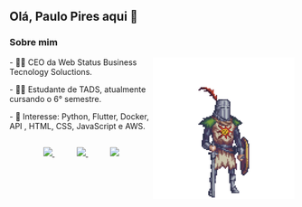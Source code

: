 ## Olá, Paulo Pires aqui 👋

### Sobre mim
<div style="display: inline_block"  >
    <img align="right" width="250" height="250" src="solaire.gif?raw=true" />
    <p> - 👨‍💻 CEO da Web Status Business Tecnology Soluctions. </p>
    <p> - 👨‍🎓 Estudante de TADS, atualmente cursando o 6° semestre. </p>
    <p> - 🎯 Interesse: Python, Flutter, Docker, API , HTML, CSS, JavaScript e AWS. </p>
</div>

##
    
<p align="center">
    <a href="https://github.com/paulovgtp">
        <img  src="https://img.shields.io/badge/github-%23100000.svg?&style=for-the-badge&logo=github&logoColor=white&link=mailto:https://github.com/teteusAraujo">
    </a>
    &nbsp;&nbsp;&nbsp;&nbsp;&nbsp;&nbsp;&nbsp;&nbsp;&nbsp;
    <a href="mailto:paulovgtp@gmail.com">
        <img src="https://img.shields.io/badge/gmail-D14836?&style=for-the-badge&logo=gmail&logoColor=white&link=mailto:mateusaraujo996@gmail.com">
    </a>
    &nbsp;&nbsp;&nbsp;&nbsp;&nbsp;&nbsp;&nbsp;&nbsp;&nbsp;
    <a href="https://www.linkedin.com/in/paulo-pires-291823110/">
        <img src="https://img.shields.io/badge/linkedin-%230077B5.svg?&style=for-the-badge&logo=linkedin&logoColor=white&link=mailto:https://www.linkedin.com/in/mateusaraujobarros/">
    </a>
</p>
